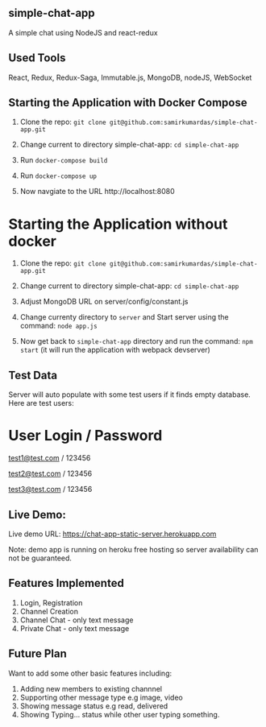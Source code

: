 ## simple-chat-app
A simple chat using NodeJS and react-redux 

## Used Tools
React, Redux, Redux-Saga, Immutable.js, MongoDB, nodeJS, WebSocket

## Starting the Application with Docker Compose

1. Clone the repo: `git clone git@github.com:samirkumardas/simple-chat-app.git`

2. Change current to directory simple-chat-app: `cd simple-chat-app`

3. Run `docker-compose build`

4. Run `docker-compose up`

5. Now navgiate to the URL http://localhost:8080

# Starting the Application without docker

1. Clone the repo: `git clone git@github.com:samirkumardas/simple-chat-app.git`

2. Change current to directory simple-chat-app: `cd simple-chat-app`

3. Adjust MongoDB URL on server/config/constant.js

4. Change currenty directory to `server` and Start server using the command: `node app.js`

5. Now get back to `simple-chat-app` directory and run the command: `npm start` (it will run the application with webpack devserver)

## Test Data

Server will auto populate with some test users if it finds empty database. Here are test users:

# User Login / Password

test1@test.com / 123456

test2@test.com / 123456

test3@test.com / 123456


## Live Demo:

Live demo URL: https://chat-app-static-server.herokuapp.com

Note: demo app is running on heroku free hosting so server availability can not be guaranteed.  

## Features Implemented 

1. Login, Registration
2. Channel Creation
3. Channel Chat - only text message
4. Private Chat - only text message


## Future Plan

Want to add some other basic features including:

1. Adding new members to existing channnel
2. Supporting other message type e.g image, video
3. Showing message status e.g read, delivered
4. Showing Typing... status while other user typing something.

